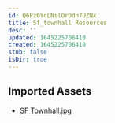 ```yaml
---
id: Q6Pz0YcLNilOrDdn7UZNx
title: Sf_townhall Resources
desc: ''
updated: 1645225706410
created: 1645225706410
stub: false
isDir: true
---
```

## Imported Assets
- [SF Townhall.jpg](/assets/sf-townhall-KCw2NRohJpP5.jpg)
